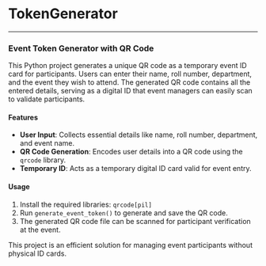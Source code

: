 # TokenGenerator
---

### Event Token Generator with QR Code

This Python project generates a unique QR code as a temporary event ID card for participants. Users can enter their name, roll number, department, and the event they wish to attend. The generated QR code contains all the entered details, serving as a digital ID that event managers can easily scan to validate participants.

#### Features
- **User Input**: Collects essential details like name, roll number, department, and event name.
- **QR Code Generation**: Encodes user details into a QR code using the `qrcode` library.
- **Temporary ID**: Acts as a temporary digital ID card valid for event entry.

#### Usage
1. Install the required libraries: `qrcode[pil]`
2. Run `generate_event_token()` to generate and save the QR code.
3. The generated QR code file can be scanned for participant verification at the event.

This project is an efficient solution for managing event participants without physical ID cards.
